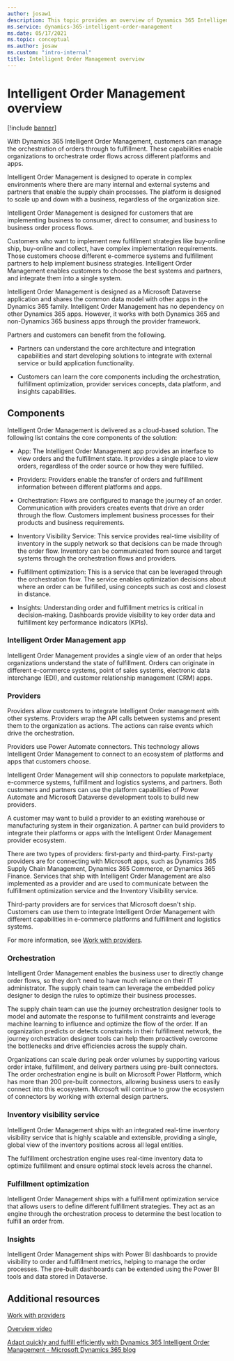 ```yaml
---
author: josaw1
description: This topic provides an overview of Dynamics 365 Intelligent Order Management.
ms.service: dynamics-365-intelligent-order-management
ms.date: 05/17/2021
ms.topic: conceptual
ms.author: josaw
ms.custom: "intro-internal"
title: Intelligent Order Management overview
---
```



# Intelligent Order Management overview

[!include [banner](includes/banner.md)]


With Dynamics 365 Intelligent Order Management, customers can manage the orchestration of orders through to fulfillment. These capabilities enable organizations to orchestrate order flows across different platforms and apps.

Intelligent Order Management is designed to operate in complex environments where there are many internal and external systems and partners that enable the supply chain processes. The platform is designed to scale up and down with a business, regardless of the organization size.

Intelligent Order Management is designed for customers that are implementing business to consumer, direct to consumer, and business to business order process flows.

Customers who want to implement new fulfillment strategies like buy-online ship, buy-online and collect, have complex implementation requirements. Those customers choose different e-commerce systems and fulfillment partners to help implement business strategies. Intelligent Order Management enables customers to choose the best systems and partners, and integrate them into a single system.

Intelligent Order Management is designed as a Microsoft Dataverse application and shares the common data model with other apps in the Dynamics 365  family. Intelligent Order Management has no dependency on other Dynamics 365 apps. However, it works with both Dynamics 365 and non-Dynamics 365 business apps through the provider framework.

Partners and customers can benefit from the following.

-   Partners can understand the core architecture and integration capabilities and start developing solutions to integrate with external service or build application functionality.

-   Customers can learn the core components including the orchestration, fulfillment optimization, provider services concepts, data platform, and insights capabilities.

## Components

Intelligent Order Management is delivered as a cloud-based solution. The following list contains the core components of the solution: 

-   App: The Intelligent Order Management app provides an interface to view orders and the fulfillment state. It provides a single place to view orders, regardless of the order source or how they were fulfilled.

-   Providers: Providers enable the transfer of orders and fulfillment information between different platforms and apps.

-   Orchestration: Flows are configured to manage the journey of an order. Communication with providers creates events that drive an order through the flow. Customers implement business processes for their products and business requirements.

-   Inventory Visibility Service: This service provides real-time visibility of inventory in the supply network so that decisions can be made through the order flow. Inventory can be communicated from source and target systems through the orchestration flows and providers.

-   Fulfillment optimization: This is a service that can be leveraged through the orchestration flow. The service enables optimization decisions about where an order can be fulfilled, using concepts such as cost and closest in distance.

-   Insights: Understanding order and fulfillment metrics is critical in decision-making. Dashboards provide visibility to key order data and fulfillment key performance indicators (KPIs).

### Intelligent Order Management app

Intelligent Order Management provides a single view of an order that helps organizations understand the state of fulfillment. Orders can originate in different e-commerce systems, point of sales systems, electronic data interchange (EDI), and customer relationship management (CRM) apps.

### Providers

Providers allow customers to integrate Intelligent Order management with other systems. Providers wrap the API calls between systems and present them to the organization as actions. The actions can raise events which drive the orchestration.

Providers use Power Automate connectors. This technology allows Intelligent Order Management to connect to an ecosystem of platforms and apps that customers choose.

Intelligent Order Management will ship connectors to populate marketplace, e-commerce systems, fulfillment and logistics systems, and partners. Both customers and partners can use the platform capabilities of Power Automate and Microsoft Dataverse development tools to build new providers.

A customer may want to build a provider to an existing warehouse or manufacturing system in their organization. A partner can build providers to integrate their platforms or apps with the Intelligent Order Management provider ecosystem.

There are two types of providers: first-party and third-party. First-party providers are for connecting with Microsoft apps, such as Dynamics 365 Supply Chain Management, Dynamics 365 Commerce, or Dynamics 365 Finance. Services that ship with Intelligent Order Management are also implemented as a provider and are used to communicate between the fulfillment optimization service and the Inventory Visibility service.

Third-party providers are for services that Microsoft doesn't ship. Customers can use them to integrate Intelligent Order Management with different capabilities in e-commerce platforms and fulfillment and logistics systems.

For more information, see [Work with providers](work-providers.md).

### Orchestration

Intelligent Order Management enables the business user to directly change order flows, so they don't need to have much reliance on their IT administrator. The supply chain team can leverage the embedded policy designer to design the rules to optimize their business processes.

The supply chain team can use the journey orchestration designer tools to model and automate the response to fulfillment constraints and leverage machine learning to influence and optimize the flow of the order. If an organization predicts or detects constraints in their fulfillment network, the journey orchestration designer tools can help them proactively overcome the bottlenecks and drive efficiencies across the supply chain.

Organizations can scale during peak order volumes by supporting various order intake, fulfillment, and delivery partners using pre-built connectors. The order orchestration engine is built on Microsoft Power Platform, which has more than 200 pre-built connectors, allowing business users to easily connect into this ecosystem. Microsoft will continue to grow the ecosystem of connectors by working with external design partners.

### Inventory visibility service

Intelligent Order Management ships with an integrated real-time inventory visibility service that is highly scalable and extensible, providing a single, global view of the inventory positions across all legal entities.

The fulfillment orchestration engine uses real-time inventory data to optimize fulfillment and ensure optimal stock levels across the channel.

### Fulfillment optimization

Intelligent Order Management ships with a fulfillment optimization service that allows users to define different fulfillment strategies. They act as an engine through the orchestration process to determine the best location to fulfill an order from.

### Insights

Intelligent Order Management ships with Power BI dashboards to provide visibility to order and fulfillment metrics, helping to manage the order processes. The pre-built dashboards can be extended using the Power BI tools and data stored in Dataverse.

## Additional resources

[Work with providers](work-providers.md)

[Overview video](https://www.youtube.com/watch?v=X73HzFPrBb0&feature=youtu.be)

[Adapt quickly and fulfill efficiently with Dynamics 365 Intelligent Order Management - Microsoft Dynamics 365 blog](https://cloudblogs.microsoft.com/dynamics365/bdm/2021/03/02/adapt-quickly-and-fulfill-efficiently-with-dynamics-365-intelligent-order-management/)
